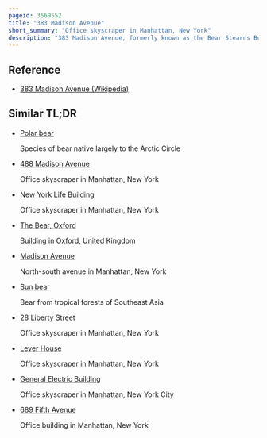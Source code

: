 ```yaml
---
pageid: 3569552
title: "383 Madison Avenue"
short_summary: "Office skyscraper in Manhattan, New York"
description: "383 Madison Avenue, formerly known as the Bear Stearns Building, is a 755 Ft, 47-story Skyscraper in the Midtown Manhattan Neighborhood of New York City, United States. Built in 2002 for the financial Services Firm bear Stearns it was designed by the Architect David Childs of Skidmore Owings Merrill. It was bear stearns World Headquarters until 2008 when Bear collapsed and was sold to jpmorgan Chase. Since then the Investment Banking Division of Jpmorgan have occupied the Building."
---
```


## Reference

- [383 Madison Avenue (Wikipedia)](https://en.wikipedia.org/?curid=3569552)

## Similar TL;DR

- [Polar bear](/tldr/en/polar-bear)

  Species of bear native largely to the Arctic Circle

- [488 Madison Avenue](/tldr/en/488-madison-avenue)

  Office skyscraper in Manhattan, New York

- [New York Life Building](/tldr/en/new-york-life-building)

  Office skyscraper in Manhattan, New York

- [The Bear, Oxford](/tldr/en/the-bear-oxford)

  Building in Oxford, United Kingdom

- [Madison Avenue](/tldr/en/madison-avenue)

  North-south avenue in Manhattan, New York

- [Sun bear](/tldr/en/sun-bear)

  Bear from tropical forests of Southeast Asia

- [28 Liberty Street](/tldr/en/28-liberty-street)

  Office skyscraper in Manhattan, New York

- [Lever House](/tldr/en/lever-house)

  Office skyscraper in Manhattan, New York

- [General Electric Building](/tldr/en/general-electric-building)

  Office skyscraper in Manhattan, New York City

- [689 Fifth Avenue](/tldr/en/689-fifth-avenue)

  Office building in Manhattan, New York
